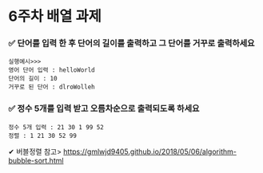 # 6주차 배열 과제

### ✅ 단어를 입력 한 후 단어의 길이를 출력하고 그 단어를 거꾸로 출력하세요

```
실행예시>>>
영어 단어 입력 : helloWorld
단어의 길이 : 10
거꾸로 된 단어 : dlroWolleh
```

### ✅ 정수 5개를 입력 받고 오름차순으로 출력되도록 하세요

```
정수 5개 입력 : 21 30 1 99 52
정렬 : 1 21 30 52 99
```

✔ 버블정렬 참고> https://gmlwjd9405.github.io/2018/05/06/algorithm-bubble-sort.html
